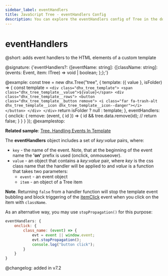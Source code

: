 ```yaml
---
sidebar_label: eventHandlers
title: JavaScript Tree - eventHandlers Config 
description: You can explore the eventHandlers config of Tree in the documentation of the DHTMLX JavaScript UI library. Browse developer guides and API reference, try out code examples and live demos, and download a free 30-day evaluation version of DHTMLX Suite 7.
---
```


# eventHandlers

@short: adds event handlers to the HTML elements of a custom template

@signature: {'eventHandlers?: {[eventName: string]: {[className: string]: (events: Event, item: ITree) => void | boolean; };};'}

@example:
const tree = new dhx.Tree("tree", {
    template: ({ value }, isFolder) => {
        const template = `
            <div class="dhx_tree_template">
                <span class="dhx_tree_template__value">${value}</span>
                <div class="dhx_tree_template__rows">
                    <button class="dhx_tree_template__button remove">
                        <i class="far fa-trash-alt dhx_tree_template__icon dhx_tree_template__icon--danger"></i>
                    </button>
                </div>
            </div>
        `
        return isFolder ? null : template;
    },
    eventHandlers: {
        onclick: {
            remove: (event, { id }) => {
                id && tree.data.remove(id);
                // return false;
            }
        }
    }
});
@examplestop:

**Related sample**: [Tree. Handling Events In Template](https://snippet.dhtmlx.com/hg3f50td)

The **eventHandlers** object includes a set of *key:value* pairs, where:

- `key` - the name of the event. Note, that at the beginning of the event name the **'on'** prefix is used (onclick, onmouseover).
- `value` - an object that contains a *key:value* pair, where *key* is the css class name that the handler will be applied to and *value* is a function that takes two parameters:
  - `event` - an event object
  - `item` - an object of a Tree item

**Note**. Returning `false` from a handler function will stop the template event bubbling and block triggering of the [itemClick](tree/api/tree_itemclick_event.md) event when you click on the item with `className`.

As an alternative way, you may use `stopPropagation()` for this purpose:

~~~js
eventHandlers: {
    onclick: {
        class_name: (event) => {                              
            evt = event || window.event;
            evt.stopPropagation();
            console.log("button click");
        }
    }
}
~~~

@changelog: added in v7.2
